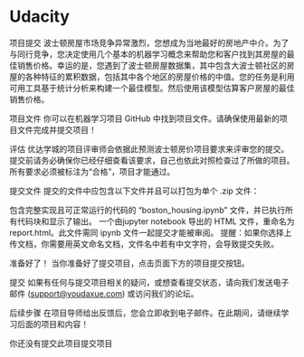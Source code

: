 # Udacity
项目提交
波士顿房屋市场竞争异常激烈，您想成为当地最好的房地产中介。为了与同行竞争，您决定使用几个基本的机器学习概念来帮助您和客户找到其房屋的最佳销售价格。幸运的是，您遇到了波士顿房屋数据集，其中包含大波士顿社区的房屋的各种特征的累积数据，包括其中各个地区的房屋价格的中值。您的任务是利用可用工具基于统计分析来构建一个最佳模型。然后使用该模型估算客户房屋的最佳销售价格。

项目文件
你可以在机器学习项目 GitHub 中找到项目文件。请确保使用最新的项目文件完成并提交项目！

评估
优达学城的项目评审师会依据此预测波士顿房价项目要求来评审您的提交。提交前请务必确保你已经仔细查看该要求，自己也依此对照检查过了所做的项目。所有要求必须被标注为“合格”，项目才能通过。

提交文件
提交的文件中应包含以下文件并且可以打包为单个 .zip 文件：

包含完整实现且可正常运行的代码的 “boston_housing.ipynb” 文件，并已执行所有代码块和显示了输出。
一个由jupyter notebook 导出的 HTML 文件，重命名为 report.html。此文件需同 ipynb 文件一起提交才能被审阅。
提醒：如果你选择上传文档，你需要用英文命名文档，文件名中若有中文字符，会导致提交失败。

准备好了！
当你准备好了提交项目，点击页面下方的项目提交按钮。

提交
如果有任何与提交项目相关的疑问，或想查看提交状态，请向我们发送电子邮件 (support@youdaxue.com) 或访问我们的论坛。

后续步骤
在项目导师给出反馈后，您会立即收到电子邮件。在此期间，请继续学习后面的项目和内容！

你还没有提交此项目提交项目
